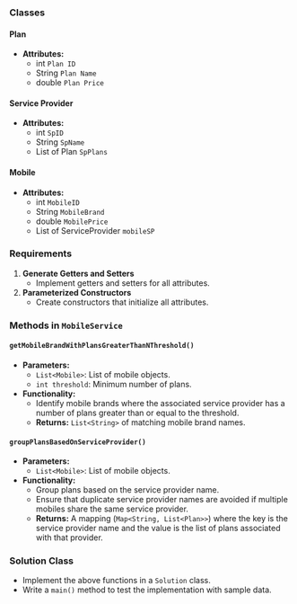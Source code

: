### Classes

#### Plan
- **Attributes:**
  - int `Plan ID`
  - String `Plan Name`
  - double `Plan Price`

#### Service Provider
- **Attributes:**
  - int `SpID`
  - String `SpName`
  - List of Plan `SpPlans`

#### Mobile
- **Attributes:**
  - int `MobileID`
  - String `MobileBrand`
  - double `MobilePrice`
  - List of ServiceProvider `mobileSP`

### Requirements
1. **Generate Getters and Setters**
   - Implement getters and setters for all attributes.
2. **Parameterized Constructors**
   - Create constructors that initialize all attributes.

### Methods in `MobileService`

#### `getMobileBrandWithPlansGreaterThanNThreshold()`
- **Parameters:**
  - `List<Mobile>`: List of mobile objects.
  - `int threshold`: Minimum number of plans.
- **Functionality:**
  - Identify mobile brands where the associated service provider has a number of plans greater than or equal to the threshold.
  - **Returns:** `List<String>` of matching mobile brand names.

#### `groupPlansBasedOnServiceProvider()`
- **Parameters:**
  - `List<Mobile>`: List of mobile objects.
- **Functionality:**
  - Group plans based on the service provider name.
  - Ensure that duplicate service provider names are avoided if multiple mobiles share the same service provider.
  - **Returns:** A mapping (`Map<String, List<Plan>>`) where the key is the service provider name and the value is the list of plans associated with that provider.

### Solution Class
- Implement the above functions in a `Solution` class.
- Write a `main()` method to test the implementation with sample data.
